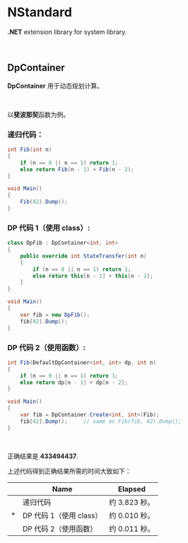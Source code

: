 # NStandard

**.NET** extension library for system library.

<br/>

## DpContainer

**DpContainer** 用于动态规划计算。

<br/>

以**斐波那契**函数为例。

### 递归代码：

```csharp
int Fib(int n)
{
	if (n == 0 || n == 1) return 1;
	else return Fib(n - 1) + Fib(n - 2);
}

void Main()
{
	Fib(42).Dump();	
}
```

### DP 代码 1（使用 class）:

```csharp
class DpFib : DpContainer<int, int>
{
    public override int StateTransfer(int n)
    {
        if (n == 0 || n == 1) return 1;
        else return this[n - 1] + this[n - 2];
    }
}

void Main()
{
	var fib = new DpFib();
	fib[42].Dump();
}
```

### DP 代码 2（使用函数）:

```csharp
int Fib(DefaultDpContainer<int, int> dp, int n)
{
	if (n == 0 || n == 1) return 1;
	else return dp[n - 1] + dp[n - 2];
}

void Main()
{
	var fib = DpContainer.Create<int, int>(Fib);
	fib[42].Dump();		// same as Fib(fib, 42).Dump();	
}
```

<br/>

正确结果是 **433494437**.

上述代码得到正确结果所需的时间大致如下：

|      | Name                    | Elapsed       |
| ---- | ----------------------- | ------------- |
|      | 递归代码                | 约 3.823 秒。 |
| *    | DP 代码 1（使用 class） | 约 0.010 秒。 |
|      | DP 代码 2（使用函数）   | 约 0.011 秒。 |


